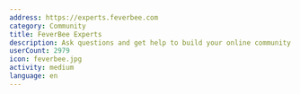 ```yaml
---
address: https://experts.feverbee.com
category: Community
title: FeverBee Experts
description: Ask questions and get help to build your online community
userCount: 2979
icon: feverbee.jpg
activity: medium
language: en
---
```

